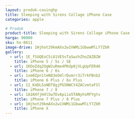```yaml
---
layout: produk-casinghp
title: Sleeping with Sirens Collage iPhone Case
categories: apple

# Produk
product-title: Sleeping with Sirens Collage iPhone Case
harga: 90000
sku: hn-0611
image-drive: 1Hjhot29kmAXx2w1VWMi1GbwwMlLY7ZbR
gallery:
  - url: 1E_fSUQEoC5i81VE5vTaSwzhZhoZAZBZW
    title: iPhone 5 / 5s / SE
  - url: 1KOoZdq2OgW2uRme4PKdp0jVLgUpFER46
    title: iPhone 6 / 6s
  - url: 1xm0Zpn1teN83eO4lrDumrr3iTrkFBnb2
    title: iPhone 6 Plus / 6s Plus
  - url: 1I_K4DL5oNDT8gjPG5NWCY4ZACvmtaFSl
    title: iPhone 7 / 8
  - url: 1A1KHfjH4l5w7DvApiia5TANyhsMFYgtv
    title: iPhone 7 Plus / 8 Plus
  - url: 1Hjhot29kmAXx2w1VWMi1GbwwMlLY7ZbR
    title: iPhone X
---
```

